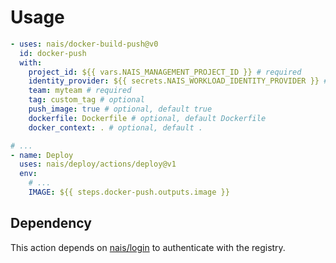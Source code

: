 # Usage

```yaml
- uses: nais/docker-build-push@v0
  id: docker-push
  with:
    project_id: ${{ vars.NAIS_MANAGEMENT_PROJECT_ID }} # required
    identity_provider: ${{ secrets.NAIS_WORKLOAD_IDENTITY_PROVIDER }} # required
    team: myteam # required
    tag: custom_tag # optional
    push_image: true # optional, default true
    dockerfile: Dockerfile # optional, default Dockerfile
    docker_context: . # optional, default .

# ...
- name: Deploy
  uses: nais/deploy/actions/deploy@v1
  env:
    # ...
    IMAGE: ${{ steps.docker-push.outputs.image }}
```

## Dependency

This action depends on [nais/login](https://github.com/nais/login) to authenticate with the registry.
